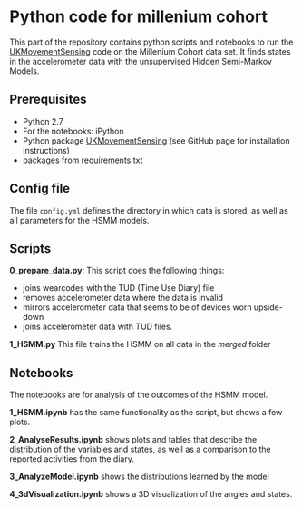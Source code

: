 # Python code for millenium cohort
This part of the repository contains python scripts and notebooks to run the
[UKMovementSensing](https://github.com/NLeSC/UKMovementSensing/) code on the Millenium Cohort data set.
It finds states in the accelerometer data with the unsupervised Hidden Semi-Markov Models.

## Prerequisites
* Python 2.7
* For the notebooks: iPython
* Python package [UKMovementSensing](https://github.com/NLeSC/UKMovementSensing/) (see GitHub page for installation instructions)
* packages from requirements.txt

## Config file
The file `config.yml` defines the directory in which data is stored, as well as all parameters for the HSMM models.

## Scripts
**0_prepare_data.py**: This script does the following things:
* joins wearcodes with the TUD (Time Use Diary) file
* removes accelerometer data where the data is invalid
* mirrors accelerometer data that seems to be of devices worn upside-down
* joins accelerometer data with TUD files.

**1_HSMM.py** This file trains the HSMM on all data in the *merged* folder

## Notebooks
The notebooks are for analysis of the outcomes of the HSMM model.

**1_HSMM.ipynb** has the same functionality as the script, but shows a few plots.

**2_AnalyseResults.ipynb** shows plots and tables that describe the distribution of the variables and states,
as well as a comparison to the reported activities from the diary.

**3_AnalyzeModel.ipynb** shows the distributions learned by the model

**4_3dVisualization.ipynb** shows a 3D visualization of the angles and states.
